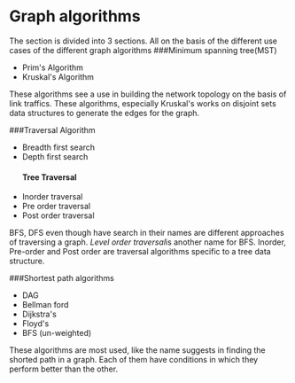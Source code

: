 # Graph algorithms
The section is divided into 3 sections. All on the basis of the different use cases of the different graph algorithms 
###Minimum spanning tree(MST)
* Prim's Algorithm
* Kruskal's Algorithm

These algorithms see a use in building the network topology on the basis of link traffics. 
These algorithms, especially Kruskal's works on disjoint sets data structures to generate the
edges for the graph.

###Traversal Algorithm 
* Breadth first search 
* Depth first search 
     #### Tree Traversal 
* Inorder traversal 
* Pre order traversal 
* Post order traversal 

BFS, DFS even though have search in their names are different approaches of traversing a graph.
<i>Level order traversal</i>is another name for BFS. Inorder, Pre-order and Post order are traversal algorithms specific to a tree data 
structure.

###Shortest path algorithms
* DAG 
* Bellman ford
* Dijkstra's
* Floyd's
* BFS (un-weighted)

These algorithms are most used, like the name suggests in finding the shorted path in  a graph. Each of them have conditions in which they perform better than the other.
